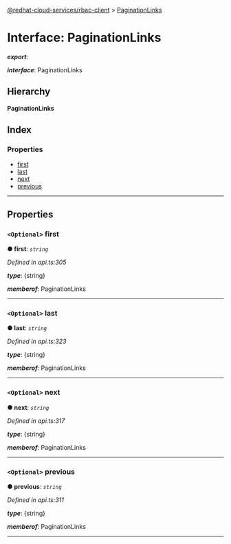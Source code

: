 [@redhat-cloud-services/rbac-client](../README.md) > [PaginationLinks](../interfaces/paginationlinks.md)

# Interface: PaginationLinks

*__export__*: 

*__interface__*: PaginationLinks

## Hierarchy

**PaginationLinks**

## Index

### Properties

* [first](paginationlinks.md#first)
* [last](paginationlinks.md#last)
* [next](paginationlinks.md#next)
* [previous](paginationlinks.md#previous)

---

## Properties

<a id="first"></a>

### `<Optional>` first

**● first**: *`string`*

*Defined in api.ts:305*

*__type__*: {string}

*__memberof__*: PaginationLinks

___
<a id="last"></a>

### `<Optional>` last

**● last**: *`string`*

*Defined in api.ts:323*

*__type__*: {string}

*__memberof__*: PaginationLinks

___
<a id="next"></a>

### `<Optional>` next

**● next**: *`string`*

*Defined in api.ts:317*

*__type__*: {string}

*__memberof__*: PaginationLinks

___
<a id="previous"></a>

### `<Optional>` previous

**● previous**: *`string`*

*Defined in api.ts:311*

*__type__*: {string}

*__memberof__*: PaginationLinks

___

